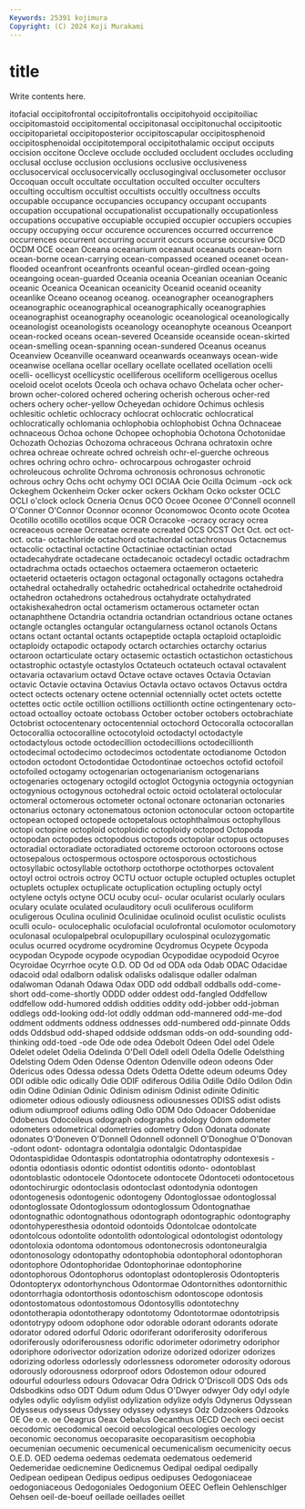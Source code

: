 ```yaml
---
Keywords: 25391 kojimura
Copyright: (C) 2024 Koji Murakami
---
```


# title

Write contents here.



itofacial occipitofrontal occipitofrontalis occipitohyoid occipitoiliac
occipitomastoid occipitomental occipitonasal occipitonuchal occipitootic occipitoparietal occipitoposterior occipitoscapular occipitosphenoid occipitosphenoidal
occipitotemporal occipitothalamic occiput occiputs occision occitone Occleve occlude occluded occludent
occludes occluding occlusal occluse occlusion occlusions occlusive occlusiveness occlusocervical occlusocervically
occlusogingival occlusometer occlusor Occoquan occult occultate occultation occulted occulter occulters
occulting occultism occultist occultists occultly occultness occults occupable occupance occupancies
occupancy occupant occupants occupation occupational occupationalist occupationally occupationless occupations occupative
occupiable occupied occupier occupiers occupies occupy occupying occur occurence occurences
occurred occurrence occurrences occurrent occurring occurrit occurs occurse occursive OCD
OCDM OCE ocean Oceana oceanarium oceanaut oceanauts ocean-born ocean-borne ocean-carrying
ocean-compassed oceaned oceanet ocean-flooded oceanfront oceanfronts oceanful ocean-girdled ocean-going oceangoing
ocean-guarded Oceania oceania Oceanian oceanian Oceanic oceanic Oceanica Oceanican oceanicity
Oceanid oceanid oceanity oceanlike Oceano oceanog oceanog. oceanographer oceanographers oceanographic
oceanographical oceanographically oceanographies oceanographist oceanography oceanologic oceanological oceanologically oceanologist oceanologists
oceanology oceanophyte oceanous Oceanport ocean-rocked oceans ocean-severed Oceanside oceanside ocean-skirted
ocean-smelling ocean-spanning ocean-sundered Oceanus oceanus Oceanview Oceanville oceanward oceanwards oceanways
ocean-wide oceanwise ocellana ocellar ocellary ocellate ocellated ocellation ocelli ocelli-
ocellicyst ocellicystic ocelliferous ocelliform ocelligerous ocellus oceloid ocelot ocelots Oceola
och ochava ochavo Ochelata ocher ocher-brown ocher-colored ochered ochering ocherish
ocherous ocher-red ochers ochery ocher-yellow Ocheyedan ochidore Ochimus ochlesis ochlesitic
ochletic ochlocracy ochlocrat ochlocratic ochlocratical ochlocratically ochlomania ochlophobia ochlophobist Ochna
Ochnaceae ochnaceous Ochoa ochone Ochopee ochophobia Ochotona Ochotonidae Ochozath Ochozias
Ochozoma ochraceous Ochrana ochratoxin ochre ochrea ochreae ochreate ochred ochreish
ochr-el-guerche ochreous ochres ochring ochro ochro- ochrocarpous ochrogaster ochroid ochroleucous
ochrolite Ochroma ochronosis ochronosus ochronotic ochrous ochry Ochs ocht ochymy
OCI OCIAA Ocie Ocilla Ocimum -ock ock Ockeghem Ockenheim Ocker
ocker ockers Ockham Ocko ockster OCLC OCLI o'clock oclock Ocneria
Ocnus OCO Ocoee Oconee O'Connell oconnell O'Conner O'Connor Oconnor oconnor
Oconomowoc Oconto ocote Ocotea Ocotillo ocotillo ocotillos ocque OCR Ocracoke
-ocracy ocracy ocrea ocreaceous ocreae Ocreatae ocreate ocreated OCS OCST
Oct Oct. oct oct- oct. octa- octachloride octachord octachordal octachronous
Octacnemus octacolic octactinal octactine Octactiniae octactinian octad octadecahydrate octadecane octadecanoic
octadecyl octadic octadrachm octadrachma octads octaechos octaemera octaemeron octaeteric octaeterid
octaeteris octagon octagonal octagonally octagons octahedra octahedral octahedrally octahedric octahedrical
octahedrite octahedroid octahedron octahedrons octahedrous octahydrate octahydrated octakishexahedron octal octamerism
octamerous octameter octan octanaphthene Octandria octandria octandrian octandrious octane octanes
octangle octangles octangular octangularness octanol octanols Octans octans octant octantal
octants octapeptide octapla octaploid octaploidic octaploidy octapodic octapody octarch octarchies
octarchy octarius octaroon octarticulate octary octasemic octastich octastichon octastichous octastrophic
octastyle octastylos Octateuch octateuch octaval octavalent octavaria octavarium octavd Octave
octave octaves Octavia Octavian octavic Octavie octavina Octavius Octavla octavo
octavos Octavus octdra octect octects octenary octene octennial octennially octet
octets octette octettes octic octile octillion octillions octillionth octine octingentenary
octo- octoad octoalloy octoate octobass October october octobers octobrachiate Octobrist
octocentenary octocentennial octochord Octocoralla octocorallan Octocorallia octocoralline octocotyloid octodactyl octodactyle
octodactylous octode octodecillion octodecillions octodecillionth octodecimal octodecimo octodecimos octodentate octodianome
Octodon octodon octodont Octodontidae Octodontinae octoechos octofid octofoil octofoiled octogamy
octogenarian octogenarianism octogenarians octogenaries octogenary octogild octoglot Octogynia octogynia octogynian
octogynious octogynous octohedral octoic octoid octolateral octolocular octomeral octomerous octometer
octonal octonare octonarian octonaries octonarius octonary octonematous octonion octonocular octoon
octopartite octopean octoped octopede octopetalous octophthalmous octophyllous octopi octopine octoploid
octoploidic octoploidy octopod Octopoda octopodan octopodes octopodous octopods octopolar octopus
octopuses octoradial octoradiate octoradiated octoreme octoroon octoroons octose octosepalous octospermous
octospore octosporous octostichous octosyllabic octosyllable octothorp octothorpe octothorpes octovalent octoyl
octroi octrois octroy OCTU octuor octuple octupled octuples octuplet octuplets
octuplex octuplicate octuplication octupling octuply octyl octylene octyls octyne OCU
ocuby ocul- ocular ocularist ocularly oculars oculary oculate oculated oculauditory
oculi oculiferous oculiform oculigerous Oculina oculinid Oculinidae oculinoid oculist oculistic
oculists oculli oculo- oculocephalic oculofacial oculofrontal oculomotor oculomotory oculonasal oculopalpebral
oculopupillary oculospinal oculozygomatic oculus ocurred ocydrome ocydromine Ocydromus Ocypete Ocypoda
ocypodan Ocypode ocypode ocypodian Ocypodidae ocypodoid Ocyroe Ocyroidae Ocyrrhoe ocyte
O.D. OD Od od ODA oda Odab ODAC Odacidae odacoid
odal odalborn odalisk odalisks odalisque odaller odalman odalwoman Odanah Odawa
Odax ODD odd oddball oddballs odd-come-short odd-come-shortly ODDD odder oddest
odd-fangled Oddfellow oddfellow odd-humored oddish oddities oddity odd-jobber odd-jobman oddlegs
odd-looking odd-lot oddly oddman odd-mannered odd-me-dod oddment oddments oddness oddnesses
odd-numbered odd-pinnate Odds odds Oddsbud odd-shaped oddside oddsman odds-on odd-sounding
odd-thinking odd-toed -ode Ode ode odea Odebolt Odeen Odel odel
Odele Odelet odelet Odelia Odelinda O'Dell Odell odell Odella Odelle
Odelsthing Odelsting Odem Oden Odense Odenton Odenville odeon odeons Oder
Odericus odes Odessa odessa Odets Odetta Odette odeum odeums Odey
ODI odible odic odically Odie ODIF odiferous Odilia Odille Odilo
Odilon Odin odin Odine Odinian Odinic Odinism odinism Odinist odinite
Odinitic odiometer odious odiously odiousness odiousnesses ODISS odist odists odium
odiumproof odiums odling Odlo ODM Odo Odoacer Odobenidae Odobenus Odocoileus
odograph odographs odology Odom odometer odometers odometrical odometries odometry Odon
Odonata odonate odonates O'Doneven O'Donnell Odonnell odonnell O'Donoghue O'Donovan -odont
odont- odontagra odontalgia odontalgic Odontaspidae Odontaspididae Odontaspis odontatrophia odontatrophy odontexesis
-odontia odontiasis odontic odontist odontitis odonto- odontoblast odontoblastic odontocele Odontocete
odontocete Odontoceti odontocetous odontochirurgic odontoclasis odontoclast odontodynia odontogen odontogenesis odontogenic
odontogeny Odontoglossae odontoglossal odontoglossate Odontoglossum odontoglossum Odontognathae odontognathic odontognathous odontograph
odontographic odontography odontohyperesthesia odontoid odontoids Odontolcae odontolcate odontolcous odontolite odontolith
odontological odontologist odontology odontoloxia odontoma odontomous odontonecrosis odontoneuralgia odontonosology odontopathy
odontophobia odontophoral odontophoran odontophore Odontophoridae Odontophorinae odontophorine odontophorous Odontophorus odontoplast
odontoplerosis Odontopteris Odontopteryx odontorhynchous Odontormae Odontornithes odontornithic odontorrhagia odontorthosis odontoschism
odontoscope odontosis odontostomatous odontostomous Odontosyllis odontotechny odontotherapia odontotherapy odontotomy Odontotormae
odontotripsis odontotrypy odoom odophone odor odorable odorant odorants odorate odorator
odored odorful Odoric odoriferant odoriferosity odoriferous odoriferously odoriferousness odorific odorimeter
odorimetry odoriphor odoriphore odorivector odorization odorize odorized odorizer odorizes odorizing
odorless odorlessly odorlessness odorometer odorosity odorous odorously odorousness odorproof odors
Odostemon odour odoured odourful odourless odours Odovacar Odra Odrick O'Driscoll
ODS Ods ods Odsbodkins odso ODT Odum odum Odus O'Dwyer
odwyer Ody odyl odyle odyles odylic odylism odylist odylization odylize
odyls Odynerus Odyssean Odysseus odysseus Odyssey odyssey odysseys Odz Odzookers
Odzooks OE Oe o.e. oe Oeagrus Oeax Oebalus Oecanthus OECD
Oech oeci oecist oecodomic oecodomical oecoid oecological oecologies oecology oeconomic
oeconomus oecoparasite oecoparasitism oecophobia oecumenian oecumenic oecumenical oecumenicalism oecumenicity oecus
O.E.D. OED oedema oedemas oedemata oedematous oedemerid Oedemeridae oedicnemine Oedicnemus
Oedipal oedipal oedipally Oedipean oedipean Oedipus oedipus oedipuses Oedogoniaceae oedogoniaceous
Oedogoniales Oedogonium OEEC Oeflein Oehlenschlger Oehsen oeil-de-boeuf oeillade oeillades oeillet
